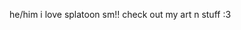 he/him
i love splatoon sm!! 
check out my art n stuff :3 

<!---
ireallyhatepeanutbutter/ireallyhatepeanutbutter is a ✨ special ✨ repository because its `README.md` (this file) appears on your GitHub profile.
You can click the Preview link to take a look at your changes.
--->
